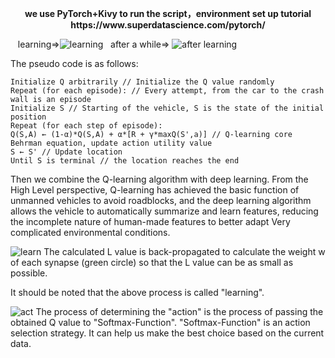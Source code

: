 <p align="center"><b>we use PyTorch+Kivy to run the script，environment set up tutorial https://www.superdatascience.com/pytorch/</b></p>


&nbsp;&nbsp;&nbsp;learning=>![learning](https://user-images.githubusercontent.com/22739177/32823936-c279686a-c993-11e7-906e-ea3e7830e275.gif)&nbsp;&nbsp;&nbsp;after a while=>
![after learning](https://user-images.githubusercontent.com/22739177/32823937-c2950e80-c993-11e7-9358-89e50cdaae8f.gif)


The pseudo code is as follows:
```
Initialize Q arbitrarily // Initialize the Q value randomly
Repeat (for each episode): // Every attempt, from the car to the crash wall is an episode
Initialize S // Starting of the vehicle, S is the state of the initial position
Repeat (for each step of episode):
Q(S,A) ← (1-α)*Q(S,A) + α*[R + γ*maxQ(S',a)] // Q-learning core Behrman equation, update action utility value
S ← S' // Update location
Until S is terminal // the location reaches the end
```

Then we combine the Q-learning algorithm with deep learning. From the High Level perspective, Q-learning has achieved the basic function of unmanned vehicles to avoid roadblocks, and the deep learning algorithm allows the vehicle to automatically summarize and learn features, reducing the incomplete nature of human-made features to better adapt Very complicated environmental conditions.


![learn](https://user-images.githubusercontent.com/22739177/32822235-60bfc1b6-c98c-11e7-966a-2a2c295645cc.PNG)
The calculated L value is back-propagated to calculate the weight w of each synapse (green circle) so that the L value can be as small as possible.

It should be noted that the above process is called "learning". 

![act](https://user-images.githubusercontent.com/22739177/32822234-60a7c57a-c98c-11e7-82b2-82d53104940a.PNG)
The process of determining the "action" is the process of passing the obtained Q value to "Softmax-Function". "Softmax-Function" is an action selection strategy. It can help us make the best choice based on the current data. 
